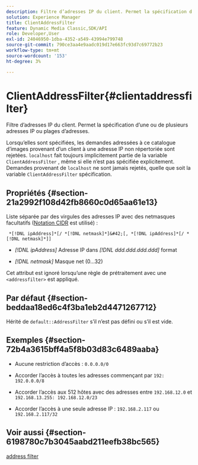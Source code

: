 ```yaml
---
description: Filtre d’adresses IP du client. Permet la spécification d’une ou de plusieurs adresses IP ou plages d’adresses.
solution: Experience Manager
title: ClientAddressFilter
feature: Dynamic Media Classic,SDK/API
role: Developer,User
exl-id: 24046950-1dba-4352-a549-43994e799748
source-git-commit: 790ce3aa4e9aadc019d17e663fc93d7c69772b23
workflow-type: tm+mt
source-wordcount: '153'
ht-degree: 3%

---
```


# ClientAddressFilter{#clientaddressfilter}

Filtre d’adresses IP du client. Permet la spécification d’une ou de plusieurs adresses IP ou plages d’adresses.

Lorsqu’elles sont spécifiées, les demandes adressées à ce catalogue d’images provenant d’un client à une adresse IP non répertoriée sont rejetées. `localhost` fait toujours implicitement partie de la variable `ClientAddressFilter` , même si elle n’est pas spécifiée explicitement. Demandes provenant de `localhost` ne sont jamais rejetés, quelle que soit la variable `ClientAddressFilter` spécification.

## Propriétés {#section-21a2992f108d42fb8660c0d65aa61e13}

Liste séparée par des virgules des adresses IP avec des netmasques facultatifs ([Notation CIDR](https://en.wikipedia.org/wiki/Classless_Inter-Domain_Routing#CIDR_notation) est utilisé) :

` *[!DNL ipAddress]*[/ *[!DNL netmask]*]&#42;[, *[!DNL ipAddress]*[/ *[!DNL netmask]*]]`

* *[!DNL ipAddress]* Adresse IP dans *[!DNL ddd.ddd.ddd.ddd]* format

* *[!DNL netmask]* Masque net (0...32)

Cet attribut est ignoré lorsqu’une règle de prétraitement avec une `<addressfilter>` est appliqué.

## Par défaut {#section-beddaa18ed6c4f3ba1eb2d4471267712}

Hérité de `default::AddressFilter` s’il n’est pas défini ou s’il est vide.

## Exemples {#section-72b4a3615bff4a5f8b03d83c6489aaba}

* Aucune restriction d’accès : `0.0.0.0/0`
* Accorder l’accès à toutes les adresses commençant par `192: 192.0.0.0/8`
* Accorder l’accès aux 512 hôtes avec des adresses entre `192.168.12.0` et `192.168.13.255: 192.168.12.0/23`

* Accorder l’accès à une seule adresse IP : `192.168.2.117` ou `192.168.2.117/32`

## Voir aussi {#section-6198780c7b3045aabd211eefb38bc565}

[address filter](../../../../../ir-api/material-cat/image-rendering-api-ref/c-ir-material-catalog/c-ir-attributes-reference/r-ir-clientaddressfilter.md#reference-52a541cec0b0424faf263d1fb4946b5f)
